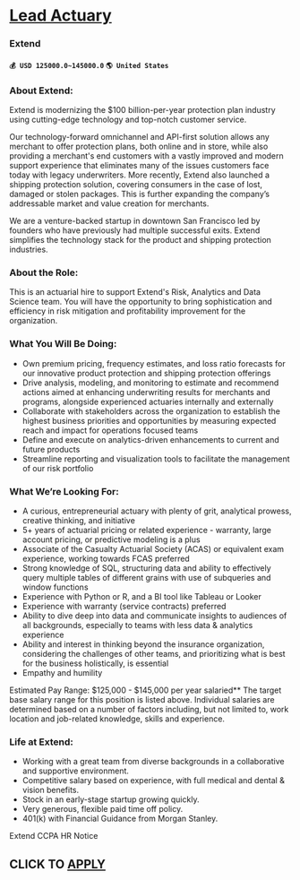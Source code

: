 # [Lead Actuary](https://www.remotewlb.com/apply/lead-actuary-35085)  
### Extend  
#### `💰 USD 125000.0~145000.0` `🌎 United States`  

### About Extend:

Extend is modernizing the $100 billion-per-year protection plan industry using cutting-edge technology and top-notch customer service.

Our technology-forward omnichannel and API-first solution allows any merchant to offer protection plans, both online and in store, while also providing a merchant's end customers with a vastly improved and modern support experience that eliminates many of the issues customers face today with legacy underwriters. More recently, Extend also launched a shipping protection solution, covering consumers in the case of lost, damaged or stolen packages. This is further expanding the company’s addressable market and value creation for merchants.

We are a venture-backed startup in downtown San Francisco led by founders who have previously had multiple successful exits. Extend simplifies the technology stack for the product and shipping protection industries.

###  **About the Role:**

This is an actuarial hire to support Extend's Risk, Analytics and Data Science team. You will have the opportunity to bring sophistication and efficiency in risk mitigation and profitability improvement for the organization.

### **What You Will Be Doing:**

  * Own premium pricing, frequency estimates, and loss ratio forecasts for our innovative product protection and shipping protection offerings
  * Drive analysis, modeling, and monitoring to estimate and recommend actions aimed at enhancing underwriting results for merchants and programs, alongside experienced actuaries internally and externally
  * Collaborate with stakeholders across the organization to establish the highest business priorities and opportunities by measuring expected reach and impact for operations focused teams
  * Define and execute on analytics-driven enhancements to current and future products
  * Streamline reporting and visualization tools to facilitate the management of our risk portfolio

###  **What We’re Looking For:**

  * A curious, entrepreneurial actuary with plenty of grit, analytical prowess, creative thinking, and initiative
  * 5+ years of actuarial pricing or related experience - warranty, large account pricing, or predictive modeling is a plus
  * Associate of the Casualty Actuarial Society (ACAS) or equivalent exam experience, working towards FCAS preferred
  * Strong knowledge of SQL, structuring data and ability to effectively query multiple tables of different grains with use of subqueries and window functions 
  * Experience with Python or R, and a BI tool like Tableau or Looker
  * Experience with warranty (service contracts) preferred
  * Ability to dive deep into data and communicate insights to audiences of all backgrounds, especially to teams with less data & analytics experience
  * Ability and interest in thinking beyond the insurance organization, considering the challenges of other teams, and prioritizing what is best for the business holistically, is essential
  * Empathy and humility

Estimated Pay Range: $125,000 - $145,000 per year salaried** The target base salary range for this position is listed above. Individual salaries are determined based on a number of factors including, but not limited to, work location and job-related knowledge, skills and experience.

### Life at Extend:

  * Working with a great team from diverse backgrounds in a collaborative and supportive environment.
  * Competitive salary based on experience, with full medical and dental & vision benefits.
  * Stock in an early-stage startup growing quickly.
  * Very generous, flexible paid time off policy.
  * 401(k) with Financial Guidance from Morgan Stanley.

Extend CCPA HR Notice

  
## CLICK TO [APPLY](https://www.remotewlb.com/apply/lead-actuary-35085)


